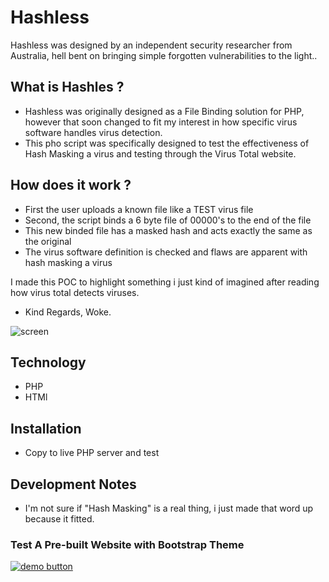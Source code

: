 # Hashless
Hashless was designed by an independent security researcher from Australia, hell bent on bringing simple forgotten vulnerabilities to the light..    

## What is Hashles ?
* Hashless was originally designed as a File Binding solution for PHP, however that soon changed to fit my interest in how specific virus software handles virus detection.    
* This pho script was specifically designed to test the effectiveness of Hash Masking a virus and testing through the Virus Total website.

## How does it work ?
* First the user uploads a known file like a TEST virus file
* Second, the script binds a 6 byte file of 00000's to the end of the file 
* This new binded file has a masked hash and acts exactly the same as the original
* The virus software definition is checked and flaws are apparent with hash masking a virus

    
I made this POC to highlight something i just kind of imagined after reading how virus total detects viruses.   

    

- Kind Regards, Woke.      
    

![screen](IMG_20200616_120406.jpg)      
    

## Technology   
* PHP   
* HTMl   

## Installation
* Copy to live PHP server and test 

    
## Development Notes    
* I'm not sure if "Hash Masking" is a real thing, i just made that word up because it fitted.

### Test A Pre-built Website with Bootstrap Theme
[![demo button](https://i.imgur.com/3Ugm8J7.jpg)](https://criminal.ml/webapp/hashless) 

